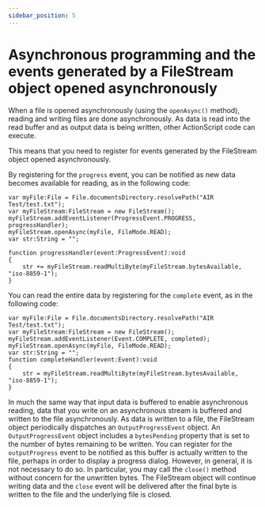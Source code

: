 ```yaml
---
sidebar_position: 5
---
```


# Asynchronous programming and the events generated by a FileStream object opened asynchronously

When a file is opened asynchronously (using the `openAsync()` method), reading
and writing files are done asynchronously. As data is read into the read buffer
and as output data is being written, other ActionScript code can execute.

This means that you need to register for events generated by the FileStream
object opened asynchronously.

By registering for the `progress` event, you can be notified as new data becomes
available for reading, as in the following code:

    var myFile:File = File.documentsDirectory.resolvePath("AIR Test/test.txt");
    var myFileStream:FileStream = new FileStream();
    myFileStream.addEventListener(ProgressEvent.PROGRESS, progressHandler);
    myFileStream.openAsync(myFile, FileMode.READ);
    var str:String = "";

    function progressHandler(event:ProgressEvent):void
    {
    	str += myFileStream.readMultiByte(myFileStream.bytesAvailable, "iso-8859-1");
    }

You can read the entire data by registering for the `complete` event, as in the
following code:

    var myFile:File = File.documentsDirectory.resolvePath("AIR Test/test.txt");
    var myFileStream:FileStream = new FileStream();
    myFileStream.addEventListener(Event.COMPLETE, completed);
    myFileStream.openAsync(myFile, FileMode.READ);
    var str:String = "";
    function completeHandler(event:Event):void
    {
    	str = myFileStream.readMultiByte(myFileStream.bytesAvailable, "iso-8859-1");
    }

In much the same way that input data is buffered to enable asynchronous reading,
data that you write on an asynchronous stream is buffered and written to the
file asynchronously. As data is written to a file, the FileStream object
periodically dispatches an `OutputProgressEvent` object. An
`OutputProgressEvent` object includes a `bytesPending` property that is set to
the number of bytes remaining to be written. You can register for the
`outputProgress` event to be notified as this buffer is actually written to the
file, perhaps in order to display a progress dialog. However, in general, it is
not necessary to do so. In particular, you may call the `close()` method without
concern for the unwritten bytes. The FileStream object will continue writing
data and the `close` event will be delivered after the final byte is written to
the file and the underlying file is closed.
